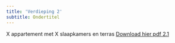 ```yaml
---
title: 'Verdieping 2'
subtitle: Ondertitel
---
```


X appartement met X slaapkamers en terras
[Download hier pdf 2.1](overhouse.PNG)
